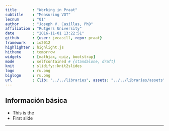 ```yaml
---
title       : "Working in Praat"
subtitle    : "Measuring VOT"
lecnum      : "01"
author      : "Joseph V. Casillas, PhD"
affiliation : "Rutgers University"
date        : "2016-11-01 13:22:51"
github      : {user: jvcasill, repo: praat}
framework   : io2012
highlighter : highlight.js  
hitheme     : tomorrow  
widgets     : [mathjax, quiz, bootstrap]
mode        : selfcontained # {standalone, draft}
knit        : slidify::knit2slides
logo        : ru.png
biglogo     : ru.png
url         : {lib: "../../libraries", assets: "../../libraries/assets"}
---
```


## Información básica

- This is the 
- First slide

---
